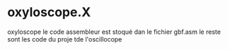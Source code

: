 # oxyloscope.X
 oxyloscope
 le code assembleur est stoqué dan le fichier  gbf.asm
 le reste sont les code du proje tde l'oscillocope

